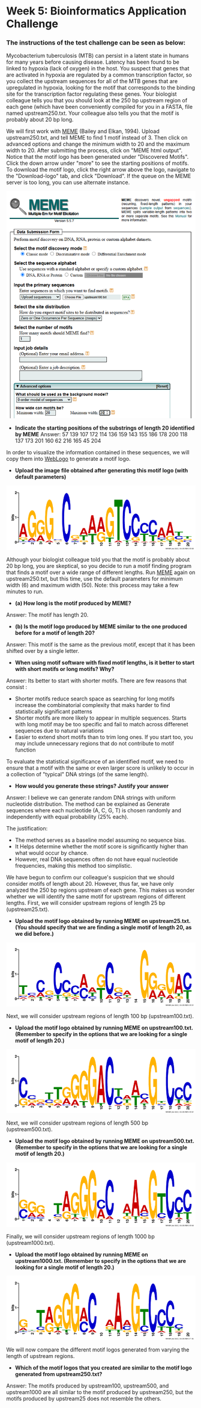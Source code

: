 # Week 5: Bioinformatics Application Challenge

### The instructions of the test challenge can be seen as below:

Mycobacterium tuberculosis (MTB) can persist in a latent state in humans for many years before causing disease. Latency has been found to be linked to hypoxia (lack  of oxygen) in the host. You suspect that genes that are activated in  hypoxia are regulated by a common transcription factor, so you collect  the upstream sequences for all of the MTB genes that are upregulated in  hypoxia, looking for the motif that corresponds to the binding site for  the transcription factor regulating these genes. Your biologist  colleague tells you that you should look at the 250 bp upstream region  of each gene (which have been conveniently compiled for you in a 
FASTA, file named upstream250.txt. Your colleague also tells you that the motif is probably about 20 bp long.

We will first work with [MEME](https://meme-suite.org/meme/tools/meme) (Bailey and Elkan, 1994). Upload upstream250.txt, and tell MEME to find 1 motif instead of 3. Then click on advanced options and change the minimum width to 20 and the maximum width to 20. After submitting the process, click on "MEME html output". Notice that the motif logo has been generated under "Discovered Motifs". Click the down arrow under "more" to see the starting positions of motifs. To download the motif logo, click the right arrow above the logo, navigate to the "Download-logo" tab, and click "Download".
If the queue on the MEME server is too long, you can use alternate instance. 

![MEME interface](https://github.com/harishmuh/Bioinformatics-I_Finding-Hidden-Messages-in-DNA-Coursera/blob/main/exam/MEME%20find%20motifs.PNG?raw=true)

* **Indicate the starting positions of the substrings of length 20 identified by MEME**
Answer: 57 139 107 172 114 136 159 143 155 186 178 200 118 137 173 201 160 62 216 165 45 204

In order to visualize the information contained in these sequences, we will copy them into [WebLogo](http://weblogo.threeplusone.com) to generate a motif logo.

* **Upload the image file obtained after generating this motif logo (with default parameters)**

![Motif default](https://github.com/harishmuh/Bioinformatics-I_Finding-Hidden-Messages-in-DNA-Coursera/blob/main/exam/Motif_AGGGSCGWARGTCCYCAABB_upstream25.png?raw=true)

Although your biologist colleague told you that the motif is probably about 20 bp long, you are skeptical, so you decide to run a motif finding program that finds a motif over a wide range of different lengths.
Run [MEME](https://meme-suite.org/meme/tools/meme) again on upstream250.txt, but this time, use the default parameters for minimum width (6) and maximum width (50). Note: this process may take a few minutes to run.

* **(a) How long is the motif produced by MEME?**

Answer: The motif has length 20.

* **(b) Is the motif logo produced by MEME similar to the one produced before for a motif of length 20?**

Answer: This motif is the same as the previous motif, except that it has been shifted over by a single letter.

* **When using motif software with fixed motif lengths, is it better to start with short motifs or long motifs? Why?**

Answer: Its better to start with shorter motifs. There are few reasons that consist :
  * Shorter motifs reduce search space as searching for long motifs increase the combinatorial complexity that maks harder to find statistically significant patterns
  * Shorter motifs are more likely to appear in multiple sequences. Starts with long motif may be too specific and fail to match across differenet sequences due to natural variations
  * Easier to extend short motifs than to trim long ones. If you start too, you may include unnecessary regions that do not contribute to motif function


To evaluate the statistical significance of an identified motif, we need to ensure that a motif with the same or even larger score is unlikely to occur in a collection of "typical" DNA strings (of the same length).

* **How would you generate these strings? Justify your answer**

Answer: I believe we can generate random DNA strings with uniform nucleotide distribution. The method can be explained as Generate sequences where each nucleotide (A, C, G, T) is chosen randomly and independently with equal probability (25% each).

The justification:
  * The method serves as a baseline model assuming no sequence bias.
  * It Helps determine whether the motif score is significantly higher than what would occur by chance.
  * However, real DNA sequences often do not have equal nucleotide frequencies, making this method too simplistic.

We have begun to confirm our colleague's suspicion that we should consider motifs of length about 20. However, thus far, we have only analyzed the 250 bp regions upstream of each gene. This makes us wonder whether we will identify the same motif for upstream regions of different lengths. First, we will consider upstream regions of length 25 bp (upstream25.txt).

* **Upload the motif logo obtained by running MEME on upstream25.txt. (You should specify that we are finding a single motif of length 20, as we did before.)**

![Motif upstream25](https://github.com/harishmuh/Bioinformatics-I_Finding-Hidden-Messages-in-DNA-Coursera/blob/main/exam/Motif_TMCGCCCMHKCVANGRRGAY_upstream25.png?raw=true)

Next, we will consider upstream regions of length 100 bp (upstream100.txt).

* **Upload the motif logo obtained by running MEME on upstream100.txt. (Remember to specify in the options that we are looking for a single motif of length 20.)**

![Motif upstream100](https://github.com/harishmuh/Bioinformatics-I_Finding-Hidden-Messages-in-DNA-Coursera/blob/main/exam/Motif_CVRYTRGGGACYDWMGBCCC_upstream100.png?raw=true)

Next, we will consider upstream regions of length 500 bp (upstream500.txt).

* **Upload the motif logo obtained by running MEME on upstream500.txt. (Remember to specify in the options that we are looking for a single motif of length 20.)**

![Motif upstream500](https://github.com/harishmuh/Bioinformatics-I_Finding-Hidden-Messages-in-DNA-Coursera/blob/main/exam/Motif_SGGNTAGGGMCNAAAGTCCC_upstream500.png?raw=true)

Finally, we will consider upstream regions of length 1000 bp (upstream1000.txt).

* **Upload the motif logo obtained by running MEME on upstream1000.txt. (Remember to specify in the options that we are looking for a single motif of length 20.)**

![Motif upstream1000](https://github.com/harishmuh/Bioinformatics-I_Finding-Hidden-Messages-in-DNA-Coursera/blob/main/exam/Motif_GBTRGGGMCNRAMGTCCCCN_upstream1000.png?raw=true)

We will now compare the different motif logos generated from varying the length of upstream regions.

* **Which of the motif logos that you created are similar to the motif logo generated from upstream250.txt?**

Answer: The motifs produced by upstream100, upstream500, and upstream1000 are  all similar to the motif produced by upstream250, but the motifs  produced by upstream25 does not resemble the others.





